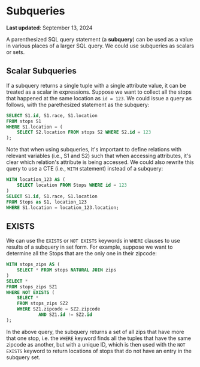 # Subqueries

**Last updated**: September 13, 2024

A parenthesized SQL query statement (a **subquery**) can be used as a
value in various places of a larger SQL query. We could use subqueries
as scalars or sets.

## Scalar Subqueries

If a subquery returns a single tuple with a single attribute value, it
can be treated as a scalar in expressions. Suppose we want to collect
all the stops that happened at the same location as `id = 123`. We could
issue a query as follows, with the parethesized statement as the
subquery:

```sql
SELECT S1.id, S1.race, S1.location
FROM stops S1
WHERE S1.location = (
    SELECT S2.location FROM stops S2 WHERE S2.id = 123
);
```

Note that when using subqueries, it's important to define relations with
relevant variables (i.e., S1 and S2) such that when accessing
attributes, it's clear which relation's attribute is being accessed. We
could also rewrite this query to use a CTE (i.e., `WITH` statement)
instead of a subquery:

```sql
WITH location_123 AS (
    SELECT location FROM Stops WHERE id = 123
)
SELECT S1.id, S1.race, S1.location
FROM Stops as S1, location_123
WHERE S1.location = location_123.location;
```

## EXISTS

We can use the `EXISTS` or `NOT EXISTS` keywords in `WHERE` clauses to
use results of a subquery in set form. For example, suppose we want to
determine all the Stops that are the only one in their zipcode:

```sql
WITH stops_zips AS (
    SELECT * FROM stops NATURAL JOIN zips
)
SELECT *
FROM stops_zips SZ1
WHERE NOT EXISTS (
    SELECT *
    FROM stops_zips SZ2
    WHERE SZ1.zipcode = SZ2.zipcode
            AND SZ1.id != SZ2.id
);
```

In the above query, the subquery returns a set of all zips that have
more that one stop, i.e. the `WHERE` keyword finds all the tuples that
have the same zipcode as another, but with a unique ID, which is then
used with the `NOT EXISTS` keyword to return locations of stops that do
not have an entry in the subquery set.
